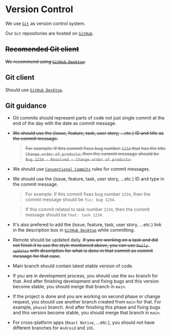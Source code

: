 # Version Control

We use [`Git`](https://git-scm.com) as version control system.

Our `Git` repositories are hosted on [`GitHub`](https://github.com/Roqay).

## ~~Recomended Git client~~

~~We recommend using [`GitHub Desktop`](https://desktop.github.com).~~

## Git client

Should use [`GitHub Desktop`](https://desktop.github.com).

## Git guidance

- Git commits should represent parts of code not just single commit at the end of the day with the date as commit message.
- ~~We should use the (issue, feature, task, user story, ...etc.) ID and title as the commit message.~~

  > ~~For example: If this commit fixes bug number `1234` that has the title `Change order of products`, then the commit message should be `Bug 1234 - Resolved – Change order of products`.~~

- We should use [`Conventional Commits`](https://www.conventionalcommits.org) rules for commit messages.
- We should use the (issue, feature, task, user story, ...etc.) ID and type in the commit message.

  > For example: If this commit fixes bug number `1234`, then the commit message should be `fix: bug 1234`.

  > If this commit related to task number `1234`, then the commit message should be `feat: task 1234`.

- It's also prefered to add the (issue, feature, task, user story, ...etc.) link in the description box in [`GitHub Desktop`](https://desktop.github.com) while committing.

- Remote should be updated daily. ~~If you are working on a task and did not finish it to use the style mentioned above, you can use `Daily updates` with description for what is done in that commit as commit message for that case~~.
- Main branch should contain latest stable version of code.
- If you are in development process, you should use the `dev` branch for that. And after finishing development and fixing bugs and this version become stable, you should merge that branch in `main`.
- If the project is done and you are working on second phase or change request, you should use another branch created from `main` for that. For example, `phase2` branch. And after finishing this phase and fixing bugs and this version become stable, you should merge that branch in `main`.
- For cross-platform apps (`React Native`, ...etc.), you should not have different branches for `Android` and `iOS`.
